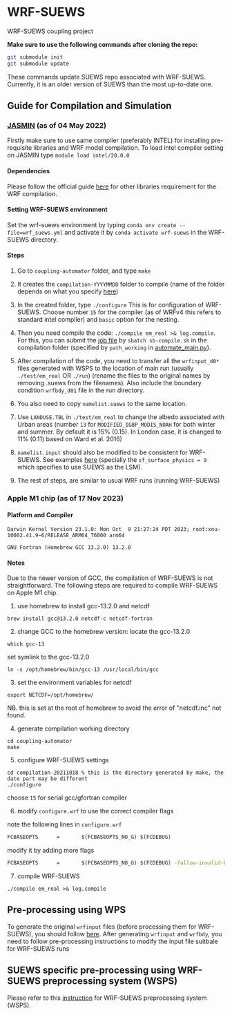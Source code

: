 # WRF-SUEWS

WRF-SUEWS coupling project

**Make sure to use the following commands after cloning the repo:**

``` bash
git submodule init
git submodule update
```
These commands update SUEWS repo associated with WRF-SUEWS. Currently, it is an older version of SUEWS than the most up-to-date one.

## Guide for Compilation and Simulation

### [JASMIN](https://www.ceda.ac.uk/services/jasmin/) (as of 04 May 2022)

Firstly make sure to use same compiler (preferably INTEL) for installing pre-requisite libraries and WRF model compilation.
To load intel compiler setting on JASMIN type `module load intel/20.0.0`

#### Dependencies
Please follow the official guide [here](https://www2.mmm.ucar.edu/wrf/OnLineTutorial/compilation_tutorial.php) for other libraries requirement for the WRF compilation.

#### Setting WRF-SUEWS environment
Set the wrf-suews environment by typing `conda env create --file=wrf_suews.yml` and activate it by `conda activate wrf-suews` in the WRF-SUEWS directory.

#### Steps
1. Go to `coupling-automator` folder, and type `make`

2. It creates the `compilation-YYYYMMDD` folder to compile (name of the folder depends on what you specify [here](https://github.com/Urban-Meteorology-Reading/WRF-SUEWS/blob/50dba67f3a66cfee296d7c4de88d3f52353b13cd/coupling-automator/automate_main.py#L57))

3. In the created folder, type `./configure`
This is for configuration of WRF-SUEWS. Choose number `15` for the compiler (as of WRFv4 this refers to standard intel compiler) and `basic` option for the nesting.

4. Then you need compile the code: `./compile em_real >& log.compile`. For this, you can submit the [job file](./jasmin-config/sb-compile.sh) by `sbatch sb-compile.sh` in the compilation folder (specified by `path_working` in [automate_main.py](./coupling-automator/automate_main.py)).


5. After compilation of the code, you need to transfer all the `wrfinput_d0*` files generated with WSPS to the location of main run (usually `./test/em_real` OR `./run`) (rename the files to the original names by removing .suews from the filenames). Also include the boundary condition `wrfbdy_d01` file in the run directory.

6. You also need to copy `namelist.suews` to the same location.

7. Use `LANDUSE.TBL` in `./test/em_real` to change the albedo associated with Urban areas (number `13` for `MODIFIED_IGBP_MODIS_NOAH` for both winter and summer. By default it is 15% (0.15). In London case, it is changed to 11% (0.11) based on Ward et al. 2016)

8. `namelist.input` should also be modified to be consistent for WRF-SUEWS. See examples [here](https://github.com/Urban-Meteorology-Reading/WRF-SUEWS/tree/master/input-processor/namelist_example/UK) (specially the `sf_surface_physics = 9` which specifies to use SUEWS as the LSM).

9. The rest of steps, are similar to usual WRF runs (running WRF-SUEWS)


### Apple M1 chip (as of 17 Nov 2023)

#### Platform and Compiler

```
Darwin Kernel Version 23.1.0: Mon Oct  9 21:27:24 PDT 2023; root:xnu-10002.41.9~6/RELEASE_ARM64_T6000 arm64

GNU Fortran (Homebrew GCC 13.2.0) 13.2.0

```
#### Notes

Due to the newer version of GCC, the compilation of WRF-SUEWS is not straightforward.
The following steps are required to compile WRF-SUEWS on Apple M1 chip.

1. use homebrew to install gcc-13.2.0 and netcdf
```
brew install gcc@13.2.0 netcdf-c netcdf-fortran
```

2. change GCC to the homebrew version:
locate the gcc-13.2.0
```
which gcc-13
```

set symlink to the gcc-13.2.0
```
ln -s /opt/homebrew/bin/gcc-13 /usr/local/bin/gcc
```


3. set the environment variables for netcdf
```
export NETCDF=/opt/homebrew/
```
NB. this is set at the root of homebrew to avoid the error of "netcdf.inc" not found.

4. generate compilation working directory
```
cd coupling-automator
make
```
5. configure WRF-SUEWS settings
```
cd compilation-20211018 % this is the directory generated by make, the date part may be different
./configure
```
choose `15` for serial gcc/gfortran compiler

6. modify `configure.wrf` to use the correct compiler flags

note the following lines in `configure.wrf`
```bash
FCBASEOPTS      =       $(FCBASEOPTS_NO_G) $(FCDEBUG)

```

modify it by adding more flags
```bash
FCBASEOPTS      =       $(FCBASEOPTS_NO_G) $(FCDEBUG) -fallow-invalid-boz -fallow-argument-mismatch
```

7. compile WRF-SUEWS
```
./compile em_real >& log.compile
```


## Pre-processing using WPS

To generate the original `wrfinput` files (before processing them for WRF-SUEWS), you should follow [here](https://www2.mmm.ucar.edu/wrf/OnLineTutorial/CASES/JAN00/index.php). After generating `wrfinput` and `wrfbdy`, you need to follow pre-processing instructions to modify the input file suitbale for WRF-SUEWS runs


## SUEWS specific pre-processing using WRF-SUEWS preprocessing system (WSPS)
Please refer to this [instruction](./WSPS/README.md) for WRF-SUEWS preprocessing system (WSPS).

